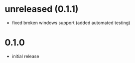 # unreleased (0.1.1)

* fixed broken windows support (added automated testing)

# 0.1.0

* initial release
